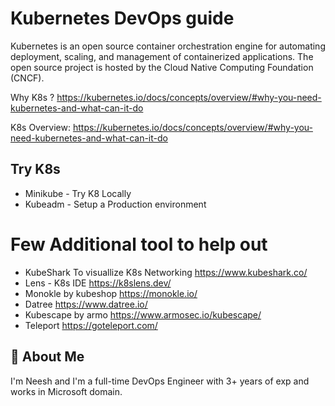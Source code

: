 
# Kubernetes DevOps guide

Kubernetes is an open source container orchestration engine for automating deployment, scaling, and management of containerized applications. The open source project is hosted by the Cloud Native Computing Foundation (CNCF).

Why K8s ? 
https://kubernetes.io/docs/concepts/overview/#why-you-need-kubernetes-and-what-can-it-do

K8s Overview: https://kubernetes.io/docs/concepts/overview/#why-you-need-kubernetes-and-what-can-it-do
## Try K8s

- Minikube - Try K8 Locally
- Kubeadm - Setup a Production environment

# Few Additional tool to help out

- KubeShark  To visuallize K8s Networking https://www.kubeshark.co/
- Lens - K8s IDE https://k8slens.dev/
- Monokle by kubeshop  https://monokle.io/
- Datree https://www.datree.io/
- Kubescape by armo https://www.armosec.io/kubescape/
- Teleport https://goteleport.com/

   
## 🚀 About Me
I'm Neesh and I'm a full-time DevOps Engineer with 3+ years of exp and works in Microsoft domain.
